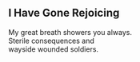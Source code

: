 I Have Gone Rejoicing
---------------------
My great breath showers you always.  
Sterile consequences and  
wayside wounded soldiers.  
